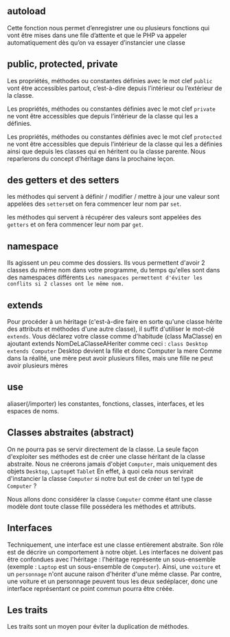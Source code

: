 ## autoload

Cette fonction nous permet d’enregistrer une ou plusieurs fonctions qui vont être mises
dans une file d’attente et que le PHP va appeler automatiquement dès qu’on va essayer
d’instancier une classe

## public, protected, private

Les propriétés, méthodes ou constantes définies avec le mot clef `public` vont être accessibles partout, c’est-à-dire depuis l’intérieur ou l’extérieur de la classe.

Les propriétés, méthodes ou constantes définies avec le mot clef `private` ne vont être accessibles que depuis l’intérieur de la classe qui les a définies.

Les propriétés, méthodes ou constantes définies avec le mot clef `protected` ne vont être accessibles que depuis l’intérieur de la classe qui les a définies ainsi que depuis les classes qui en héritent ou la classe parente. Nous reparlerons du concept d’héritage dans la prochaine leçon.

## des getters et des setters

les méthodes qui servent à définir / modifier / mettre à jour une valeur sont appelées des `setters`et on fera commencer leur nom par `set`.

les méthodes qui servent à récupérer des valeurs sont appelées des `getters` et on fera commencer leur nom par `get`.

## namespace

Ils agissent un peu comme des dossiers. Ils vous permettent d'avoir 2 classes du même nom dans votre programme, du temps qu'elles sont dans des namespaces différents
`Les namespaces permettent d'éviter les conflits si 2 classes ont le même nom.`

## extends

Pour procéder à un héritage (c'est-à-dire faire en sorte qu'une classe hérite des attributs et méthodes d'une autre classe), il suffit d'utiliser le mot-clé `extends`.
Vous déclarez votre classe comme d'habitude (class MaClasse) en ajoutant extends NomDeLaClasseAHeriter comme ceci : `class Desktop extends Computer`
Desktop devient la fille et donc Computer la mere
Comme dans la réalité, une mère peut avoir plusieurs filles, mais une fille ne peut avoir plusieurs mères

## use

aliaser(/importer) les constantes, fonctions, classes, interfaces, et les espaces de noms.

## Classes abstraites (abstract)

On ne pourra pas se servir directement de la classe. La seule façon d'exploiter ses méthodes est de créer une classe héritant de la classe abstraite.
Nous ne créerons jamais d'objet `Computer`, mais uniquement des objets `Desktop`, `Laptop`et `Tablet` En effet, à quoi cela nous servirait d'instancier la classe `Computer` si notre but est de créer un tel type de `Computer` ?

Nous allons donc considérer la classe `Computer` comme étant une classe modèle dont toute classe fille possédera les méthodes et attributs.

## Interfaces

Techniquement, une interface est une classe entièrement abstraite.
Son rôle est de décrire un comportement à notre objet. Les interfaces ne doivent pas être confondues avec l'héritage : l'héritage représente un sous-ensemble (exemple : `Laptop` est un sous-ensemble de `Computer`). Ainsi, une `voiture` et un `personnage` n'ont aucune raison d'hériter d'une même classe. Par contre, une voiture et un personnage peuvent tous les deux sedéplacer, donc une interface représentant ce point commun pourra être créée.

## Les traits

Les traits sont un moyen pour éviter la duplication de méthodes.
